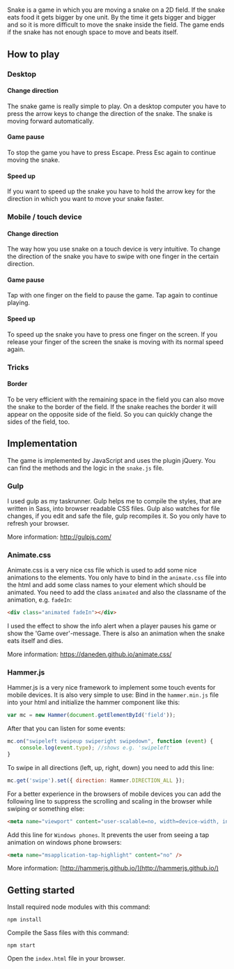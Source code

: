 # 
Snake is a game in which you are moving a snake on a 2D field. If the snake eats food it gets bigger by one unit. By the time it gets bigger and bigger and so it is more difficult to move the snake inside the field. The game ends if the snake has not enough space to move and beats itself.

## How to play
### Desktop
#### Change direction
The snake game is really simple to play. On a desktop computer you have to press the arrow keys to change the direction of the snake. The snake is moving forward automatically.

#### Game pause
To stop the game you have to press Escape. Press Esc again to continue moving the snake.

#### Speed up
If you want to speed up the snake you have to hold the arrow key for the direction in which you want to move your snake faster.

### Mobile / touch device
#### Change direction
The way how you use snake on a touch device is very intuitive. To change the direction of the snake you have to swipe with one finger in the certain direction.

#### Game pause
Tap with one finger on the field to pause the game. Tap again to continue playing.

#### Speed up
To speed up the snake you have to press one finger on the screen. If you release your finger of the screen the snake is moving with its normal speed again.

### Tricks
#### Border
To be very efficient with the remaining space in the field you can also move the snake to the border of the field. If the snake reaches the border it will appear on the opposite side of the field. So you can quickly change the sides of the field, too.

## Implementation
The game is implemented by JavaScript and uses the plugin jQuery. You can find the methods and the logic in the `snake.js` file. 

### Gulp
I used gulp as my taskrunner. Gulp helps me to compile the styles, that are written in Sass, into browser readable CSS files. Gulp also watches for file changes, if you edit and safe the file, gulp recompiles it. So you only have to refresh your browser.

More information: http://gulpjs.com/

### Animate.css
Animate.css is a very nice css file which is used to add some nice animations to the elements.
You only have to bind in the `animate.css` file into the html and add some class names to your element which should be animated. You need to add the class `animated` and also the classname of the animation, e.g. `fadeIn`:

```html
<div class="animated fadeIn"></div>
```

I used the effect to show the info alert when a player pauses his game or show the 'Game over'-message. There is also an animation when the snake eats itself and dies.

More information: https://daneden.github.io/animate.css/

### Hammer.js
Hammer.js is a very nice framework to implement some touch events for mobile devices. 
It is also very simple to use: Bind in the `hammer.min.js` file into your html and initialize the hammer component like this:

```js
var mc = new Hammer(document.getElementById('field'));
```

After that you can listen for some events:

```js
mc.on("swipeleft swipeup swiperight swipedown", function (event) {
    console.log(event.type); //shows e.g. 'swipeleft'
}
```
To swipe in all directions (left, up, right, down) you need to add this line:

```js
mc.get('swipe').set({ direction: Hammer.DIRECTION_ALL });
``` 

For a better experience in the browsers of mobile devices you can add the following line to suppress the scrolling and scaling in the browser while swiping or something else:

```html
<meta name="viewport" content="user-scalable=no, width=device-width, initial-scale=1, maximum-scale=1">
```

Add this line for `Windows phones`. It prevents the user from seeing a tap animation on windows phone browsers:

```html
<meta name="msapplication-tap-highlight" content="no" />
```

More information: [http://hammerjs.github.io/](http://hammerjs.github.io/)
  
## Getting started
Install required node modules with this command:

```
npm install
```

Compile the Sass files with this command:

```
npm start
```

Open the `index.html` file in your browser.
